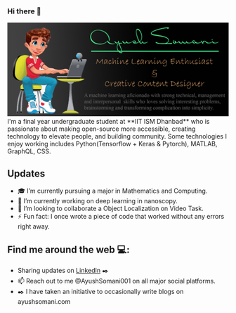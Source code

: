 ### Hi there 👋
<img src="gh-header-image-cropped (4).jpg" alt="Banner that says Ayush Somani- Machine Learning Enthusiast, Content Creator alongside a cartoon illustration of Ayush">
I'm a final year undergraduate student at **IIT ISM Dhanbad** who is passionate about making open-source more accessible, creating technology to elevate people, and building community. Some technologies I enjoy working includes Python(Tensorflow + Keras & Pytorch), MATLAB, GraphQL, CSS. 

## Updates
- 🎓 I’m currently pursuing a major in Mathematics and Computing.
- 🔭 I’m currently working on deep learning in nanoscopy.
- 🤔 I’m looking to collaborate a Object Localization on Video Task.
- ⚡ Fun fact: I once wrote a piece of code that worked without any errors right away.

## Find me around the web 💻:
- Sharing updates on <a href="https://www.linkedin.com/in/ayushsomani001/">LinkedIn</a> ✒️
- 📫 Reach out to me @AyushSomani001 on all major social platforms.
- ✒️ I have taken an initiative to occasionally write blogs on ayushsomani.com



